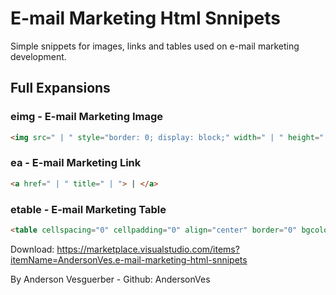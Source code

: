 # E-mail Marketing Html Snnipets

Simple snippets for images, links and tables used on e-mail marketing development.

## Full Expansions

### eimg - E-mail Marketing Image

```html
<img src=" | " style="border: 0; display: block;" width=" | " height=" | " title=" | " alt=" | "/>;
```

### ea - E-mail Marketing Link

```html
<a href=" | " title=" | "> | </a>
```

### etable - E-mail Marketing Table

```html
<table cellspacing="0" cellpadding="0" align="center" border="0" bgcolor=" | "> | </table>
```

Download: https://marketplace.visualstudio.com/items?itemName=AndersonVes.e-mail-marketing-html-snnipets

By Anderson Vesguerber - Github: AndersonVes
